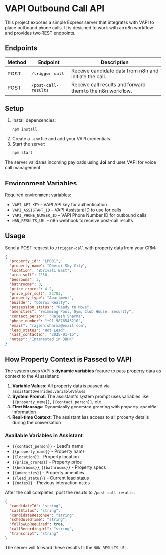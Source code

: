 # VAPI Outbound Call API

This project exposes a simple Express server that integrates with VAPI to place outbound phone calls. It is designed to work with an n8n workflow and provides two REST endpoints.

## Endpoints

| Method | Endpoint          | Description                                               |
| ------ | ----------------- | --------------------------------------------------------- |
| POST   | `/trigger-call`   | Receive candidate data from n8n and initiate the call.    |
| POST   | `/post-call-results` | Receive call results and forward them to the n8n workflow. |

## Setup

1. Install dependencies:
   ```bash
   npm install
   ```
2. Create a `.env` file and add your VAPI credentials.
3. Start the server:
   ```bash
   npm start
   ```

The server validates incoming payloads using **Joi** and uses VAPI for voice call management.

## Environment Variables

Required environment variables:

- `VAPI_API_KEY` – VAPI API key for authentication
- `VAPI_ASSISTANT_ID` – VAPI Assistant ID to use for calls
- `VAPI_PHONE_NUMBER_ID` – VAPI Phone Number ID for outbound calls
- `N8N_RESULTS_URL` – n8n webhook to receive post‑call results

## Usage

Send a POST request to `/trigger-call` with property data from your CRM:

```json
{
  "property_id": "LP001",
  "property_name": "Oberoi Sky City",
  "location": "Borivali East",
  "area_sqft": 1850,
  "bedrooms": 3,
  "bathrooms": 3,
  "price_crores": 4.2,
  "price_per_sqft": 22703,
  "property_type": "Apartment",
  "builder": "Oberoi Realty",
  "possession_status": "Ready to Move",
  "amenities": "Swimming Pool, Gym, Club House, Security",
  "contact_person": "Rajesh Sharma",
  "phone_number": "+91-9876543210",
  "email": "rajesh.sharma@email.com",
  "lead_status": "Hot Lead",
  "last_contacted": "2025-01-15",
  "notes": "Interested in 3BHK"
}
```

## How Property Context is Passed to VAPI

The system uses VAPI's **dynamic variables** feature to pass property data as context to the AI assistant:

1. **Variable Values**: All property data is passed via `assistantOverrides.variableValues`
2. **System Prompt**: The assistant's system prompt uses variables like `{{property_name}}`, `{{contact_person}}`, etc.
3. **First Message**: Dynamically generated greeting with property-specific information
4. **Real-time Context**: The assistant has access to all property details during the conversation

### Available Variables in Assistant:
- `{{contact_person}}` - Lead's name
- `{{property_name}}` - Property name
- `{{location}}` - Property location
- `{{price_crores}}` - Property price
- `{{bedrooms}}`, `{{bathrooms}}` - Property specs
- `{{amenities}}` - Property amenities
- `{{lead_status}}` - Current lead status
- `{{notes}}` - Previous interaction notes

After the call completes, post the results to `/post-call-results`:

```json
{
  "candidateId": "string",
  "callStatus": "string",
  "candidateResponse": "string",
  "scheduledTime": "string",
  "followUpRequired": true,
  "callRecordingUrl": "string",
  "transcript": "string"
}
```

The server will forward these results to the `N8N_RESULTS_URL`.

